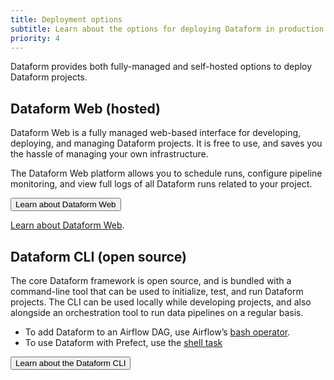 ```yaml
---
title: Deployment options
subtitle: Learn about the options for deploying Dataform in production
priority: 4
---
```


Dataform provides both fully-managed and self-hosted options to deploy Dataform projects.

## Dataform Web (hosted)

Dataform Web is a fully managed web-based interface for developing, deploying, and managing Dataform projects. It is free to use, and saves you the hassle of managing your own infrastructure.

The Dataform Web platform allows you to schedule runs, configure pipeline monitoring, and view full logs of all Dataform runs related to your project.

<a href="/dataform-web"><button>Learn about Dataform Web</button></a></div>

[Learn about Dataform Web](/dataform-web).

## Dataform CLI (open source)

The core Dataform framework is open source, and is bundled with a command-line tool that can be used to initialize, test, and run Dataform projects. The CLI can be used locally while developing projects, and also alongside an orchestration tool to run data pipelines on a regular basis.

 - To add Dataform to an Airflow DAG, use Airflow’s [bash operator](https://airflow.apache.org/docs/stable/howto/operator/bash.html). 
 - To use Dataform with Prefect, use the [shell task](https://docs.prefect.io/api/latest/tasks/shell.html#shelltask)

<a href="/dataform-cli"><button>Learn about the Dataform CLI</button></a></div>
